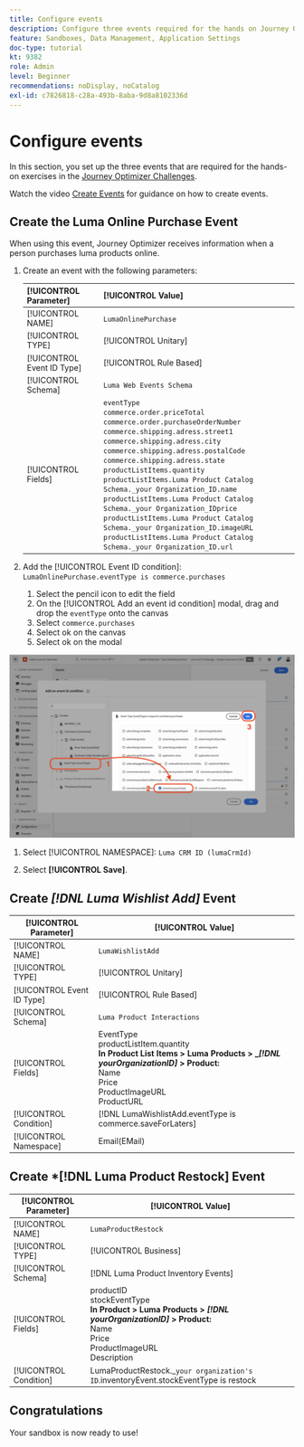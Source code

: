 ```yaml
---
title: Configure events
description: Configure three events required for the hands on Journey Optimizer Challenges
feature: Sandboxes, Data Management, Application Settings
doc-type: tutorial
kt: 9382
role: Admin
level: Beginner
recommendations: noDisplay, noCatalog
exl-id: c7826818-c28a-493b-8aba-9d8a8102336d
---
```

# Configure events

In this section, you set up the three events that are required for the hands-on exercises in the [Journey Optimizer Challenges](/help/challenges/introduction-and-prerequisites.md).

Watch the video [Create Events](/help/set-up-journeys/create-events.md) for guidance on how to create events.

## Create the Luma Online Purchase Event

When using this event, Journey Optimizer receives information when a person purchases luma products online.

1. Create an event with the following parameters:

   |[!UICONTROL Parameter] |[!UICONTROL Value]|
   |-------------|-----------|
   | [!UICONTROL NAME]|`LumaOnlinePurchase`|
   | [!UICONTROL TYPE]| [!UICONTROL Unitary] |
   | [!UICONTROL Event ID Type]|[!UICONTROL Rule Based]|
   | [!UICONTROL Schema]| `Luma Web Events Schema`|
   | [!UICONTROL Fields]| `eventType` <br>`commerce.order.priceTotal`<br>`commerce.order.purchaseOrderNumber`<br>`commerce.shipping.adress.street1`<br>`commerce.shipping.adress.city`<br>`commerce.shipping.adress.postalCode`<br>`commerce.shipping.adress.state`<br>`productListItems.quantity`<br>`productListItems.Luma Product Catalog Schema._your Organization_ID.name`<br>`productListItems.Luma Product Catalog Schema._your Organization_IDprice`<br>`productListItems.Luma Product Catalog Schema._your Organization_ID.imageURL`<br>`productListItems.Luma Product Catalog Schema._your Organization_ID.url`|

2. Add the [!UICONTROL Event ID condition]: `LumaOnlinePurchase.eventType is commerce.purchases`

   1. Select the pencil icon to edit the field
   2. On the [!UICONTROL Add an event id condition] modal, drag and drop the `eventType` onto the canvas
   3. Select `commerce.purchases`
   4. Select ok on the canvas
   5. Select ok on the modal

![Add event condition](/help/tutorial-configure-a-training-sandbox/assets/Event-lumaOnlinePurchase-condition-1.png)

1. Select [!UICONTROL NAMESPACE]: `Luma CRM ID (lumaCrmId)`

2. Select **[!UICONTROL Save]**.

## Create *[!DNL Luma Wishlist Add]* Event

|[!UICONTROL Parameter]|[!UICONTROL Value]|
|-------------|-----------|
|[!UICONTROL NAME]|`LumaWishlistAdd`|
|[!UICONTROL TYPE]| [!UICONTROL Unitary] |
|[!UICONTROL Event ID Type]|[!UICONTROL Rule Based]|
|[!UICONTROL Schema]| `Luma Product Interactions`|
|[!UICONTROL Fields]| EventType<br>productListItem.quantity<br><b>In Product List Items > Luma Products > _*[!DNL yourOrganizationID]* > Product:</b> <br>Name<br>Price<br> ProductImageURL<br>ProductURL|
|[!UICONTROL Condition]| [!DNL LumaWishlistAdd.eventType is commerce.saveForLaters]|
|[!UICONTROL Namespace]| Email(EMail)|

## Create *[!DNL Luma Product Restock] Event

|[!UICONTROL Parameter]|[!UICONTROL Value]|
|-------------|-----------|
|[!UICONTROL NAME]|`LumaProductRestock`|
|[!UICONTROL TYPE]|[!UICONTROL Business]|
|[!UICONTROL Schema]|[!DNL Luma Product Inventory Events]|
|[!UICONTROL Fields]|productID <br> stockEventType<br><b>In Product > Luma Products > *[!DNL yourOrganizationID]* > Product:</b> <br>Name<br>Price<br> ProductImageURL<br>Description|
|[!UICONTROL Condition]|LumaProductRestock._`your organization's ID`.inventoryEvent.stockEventType is restock|

## Congratulations

Your sandbox is now ready to use!
